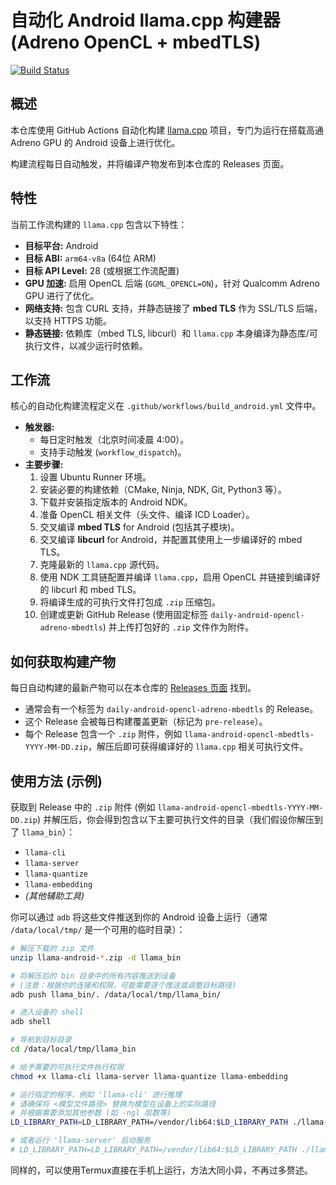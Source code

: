 # 自动化 Android llama.cpp 构建器 (Adreno OpenCL + mbedTLS)

[![Build Status](https://github.com/MIKU552/llama-cpp-android-adreno-builder/actions/workflows/build_android_mbedtls.yml/badge.svg)](https://github.com/MIKU552/llama-cpp-android-adreno-builder/actions/workflows/build_android_mbedtls.yml)

## 概述

本仓库使用 GitHub Actions 自动化构建 [llama.cpp](https://github.com/ggerganov/llama.cpp) 项目，专门为运行在搭载高通 Adreno GPU 的 Android 设备上进行优化。

构建流程每日自动触发，并将编译产物发布到本仓库的 Releases 页面。

## 特性

当前工作流构建的 `llama.cpp` 包含以下特性：

* **目标平台:** Android
* **目标 ABI:** `arm64-v8a` (64位 ARM)
* **目标 API Level:** 28 (或根据工作流配置)
* **GPU 加速:** 启用 OpenCL 后端 (`GGML_OPENCL=ON`)，针对 Qualcomm Adreno GPU 进行了优化。
* **网络支持:** 包含 CURL 支持，并静态链接了 **mbed TLS** 作为 SSL/TLS 后端，以支持 HTTPS 功能。
* **静态链接:** 依赖库（mbed TLS, libcurl）和 `llama.cpp` 本身编译为静态库/可执行文件，以减少运行时依赖。

## 工作流

核心的自动化构建流程定义在 `.github/workflows/build_android.yml` 文件中。

* **触发器:**
    * 每日定时触发（北京时间凌晨 4:00）。
    * 支持手动触发 (`workflow_dispatch`)。
* **主要步骤:**
    1.  设置 Ubuntu Runner 环境。
    2.  安装必要的构建依赖（CMake, Ninja, NDK, Git, Python3 等）。
    3.  下载并安装指定版本的 Android NDK。
    4.  准备 OpenCL 相关文件（头文件、编译 ICD Loader）。
    5.  交叉编译 **mbed TLS** for Android (包括其子模块)。
    6.  交叉编译 **libcurl** for Android，并配置其使用上一步编译好的 mbed TLS。
    7.  克隆最新的 `llama.cpp` 源代码。
    8.  使用 NDK 工具链配置并编译 `llama.cpp`，启用 OpenCL 并链接到编译好的 libcurl 和 mbed TLS。
    9.  将编译生成的可执行文件打包成 `.zip` 压缩包。
    10. 创建或更新 GitHub Release (使用固定标签 `daily-android-opencl-adreno-mbedtls`) 并上传打包好的 `.zip` 文件作为附件。

## 如何获取构建产物

每日自动构建的最新产物可以在本仓库的 [Releases 页面](https://github.com/MIKU552/llama-cpp-android-adreno-builder/releases) 找到。

* 通常会有一个标签为 `daily-android-opencl-adreno-mbedtls` 的 Release。
* 这个 Release 会被每日构建覆盖更新（标记为 `pre-release`）。
* 每个 Release 包含一个 `.zip` 附件，例如 `llama-android-opencl-mbedtls-YYYY-MM-DD.zip`，解压后即可获得编译好的 `llama.cpp` 相关可执行文件。

## 使用方法 (示例)

获取到 Release 中的 `.zip` 附件 (例如 `llama-android-opencl-mbedtls-YYYY-MM-DD.zip`) 并解压后，你会得到包含以下主要可执行文件的目录（我们假设你解压到了 `llama_bin`）：

* `llama-cli`
* `llama-server`
* `llama-quantize`
* `llama-embedding`
* *(其他辅助工具)*

你可以通过 `adb` 将这些文件推送到你的 Android 设备上运行（通常 `/data/local/tmp/` 是一个可用的临时目录）：

```bash
# 解压下载的 zip 文件
unzip llama-android-*.zip -d llama_bin

# 将解压后的 bin 目录中的所有内容推送到设备
# (注意：根据你的连接和权限，可能需要逐个推送或调整目标路径)
adb push llama_bin/. /data/local/tmp/llama_bin/

# 进入设备的 shell
adb shell

# 导航到目标目录
cd /data/local/tmp/llama_bin

# 给予需要的可执行文件执行权限
chmod +x llama-cli llama-server llama-quantize llama-embedding

# 运行指定的程序，例如 'llama-cli' 进行推理
# 请确保将 <模型文件路径> 替换为模型在设备上的实际路径
# 并根据需要添加其他参数 (如 -ngl 层数等)
LD_LIBRARY_PATH=LD_LIBRARY_PATH=/vendor/lib64:$LD_LIBRARY_PATH ./llama-cli -m <模型文件路径> [其他参数...]

# 或者运行 'llama-server' 启动服务
# LD_LIBRARY_PATH=LD_LIBRARY_PATH=/vendor/lib64:$LD_LIBRARY_PATH ./llama-server -m <模型文件路径> -c 2048 [其他服务器参数...]
```
同样的，可以使用Termux直接在手机上运行，方法大同小异，不再过多赘述。